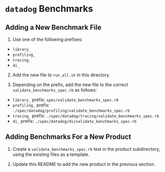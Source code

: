 # `datadog` Benchmarks

## Adding a New Benchmark File

1. Use one of the following prefixes:

  - `library_`
  - `profiling_`
  - `tracing_`
  - `di_`

2. Add the new file to `run_all.sh` in this directory.

3. Depending on the prefix, add the new file to the correct
  `validate_benchmarks_spec.rb` as follows:

  - `library_` prefix: `spec/validate_benchmarks_spec.rb`
  - `profiling_` prefix: `./spec/datadog/profiling/validate_benchmarks_spec.rb`
  - `tracing_` prefix: `./spec/datadog/tracing/validate_benchmarks_spec.rb`
  - `di_` prefix: `./spec/datadog/di/validate_benchmarks_spec.rb`

## Adding Benchmarks For a New Product

1. Create a `validate_benchmarks_spec.rb` test in the product subdirectory,
  using the existing files as a template.

2. Update this README to add the new product in the previous section.
